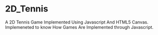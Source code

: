 # 2D_Tennis
A 2D Tennis Game Implemented Using Javascript And HTML5 Canvas. Implemeneted to know How Games Are Implemented through Javascript.

